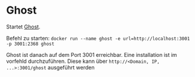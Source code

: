 # Ghost

Startet [Ghost](https://ghost.org/).

Befehl zu starten: ```docker run --name ghost -e url=http://localhost:3001 -p 3001:2368 ghost```

Ghost ist danach auf dem Port 3001 erreichbar. Eine installation ist im vorfehld durchzuführen. Diese kann über ```http://<Domain, IP, ...>:3001/ghost``` ausgeführt werden